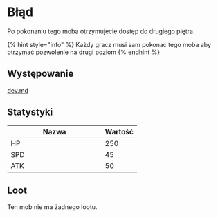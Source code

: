 # Błąd

Po pokonaniu tego moba otrzymujecie dostęp do drugiego piętra.

{% hint style="info" %}
Każdy gracz musi sam pokonać tego moba aby otrzymać pozwolenie na drugi poziom
{% endhint %}

## Występowanie

[dev.md](../../lokacje/pierwsze-pietro/dev.md "mention")

## Statystyki

<table><thead><tr><th width="202">Nazwa</th><th>Wartość</th></tr></thead><tbody><tr><td>HP</td><td>250</td></tr><tr><td>SPD</td><td>45</td></tr><tr><td>ATK</td><td>50</td></tr></tbody></table>

## Loot

Ten mob nie ma żadnego lootu.

